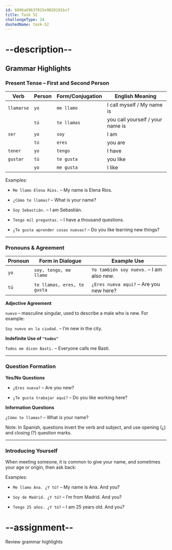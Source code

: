 ```yaml
---
id: 6896a69637015e9028191bcf
title: Task 52
challengeType: 24
dashedName: task-52
---
```


<!-- GRAMMAR -->

# --description--

## Grammar Highlights

### Present Tense – First and Second Person

| Verb        | Person | Form/Conjugation | English Meaning                |
|-------------|--------|------------------|---------------------------------|
| `llamarse`  | `yo`     | `me llamo`       | I call myself / My name is     |
|             | `tú`     | `te llamas`      | you call yourself / your name is|
| `ser`       | `yo`     | `soy`            | I am                           |
|             | `tú`     | `eres`           | you are                        |
| `tener`     | `yo`    | `tengo`          | I have                         |
| `gustar`    | `tú`     | `te gusta`       | you like                       |
|             | `yo`     | `me gusta`       | I like                         |


Examples:

- `Me llamo Elena Ríos.` – My name is Elena Ríos.

- `¿Cómo te llamas?` – What is your name?

- `Soy Sebastián.` – I am Sebastián.

- `Tengo mil preguntas.` – I have a thousand questions.

- `¿Te gusta aprender cosas nuevas?` – Do you like learning new things?

---

### Pronouns & Agreement

| Pronoun | Form in Dialogue  | Example Use                                       |
|---------|-------------------|---------------------------------------------------|
| `yo`    | `soy, tengo, me llamo` | `Yo también soy nuevo.` – I am also new.        |
| `tú`    | `te llamas, eres, te gusta` | `¿Eres nueva aquí?` – Are you new here?    |


**Adjective Agreement**

`nuevo` – masculine singular, used to describe a male who is new. For example:

`Soy nuevo en la ciudad.` – I’m new in the city.

**Indefinite Use of `"todos"`**

`Todos me dicen Basti.` – Everyone calls me Basti.

---

### Question Formation

**Yes/No Questions**  

- `¿Eres nueva?` – Are you new?

- `¿Te gusta trabajar aquí?` – Do you like working here?

**Information Questions**

`¿Cómo te llamas?` – What is your name?  

Note: In Spanish, questions invert the verb and subject, and use opening (¿) and closing (?) question marks.

---

### Introducing Yourself

When meeting someone, it is common to give your name, and sometimes your age or origin, then ask back:

Examples:

- `Me llamo Ana. ¿Y tú?` – My name is Ana. And you?

- `Soy de Madrid. ¿Y tú?` – I’m from Madrid. And you?

- `Tengo 25 años. ¿Y tú?` – I am 25 years old. And you?

# --assignment--

Review grammar highlights

